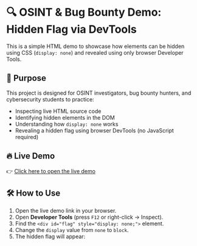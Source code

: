 # 🔍 OSINT & Bug Bounty Demo: Hidden Flag via DevTools

This is a simple HTML demo to showcase how elements can be hidden using CSS (`display: none`) and revealed using only browser Developer Tools.

## 🧠 Purpose

This project is designed for OSINT investigators, bug bounty hunters, and cybersecurity students to practice:

- Inspecting live HTML source code
- Identifying hidden elements in the DOM
- Understanding how `display: none` works
- Revealing a hidden flag using browser DevTools (no JavaScript required)

## 🔥 Live Demo

👉 [Click here to open the live demo](https://ammartiger.github.io/hidden-flag-demo/)

## 🛠 How to Use

1. Open the live demo link in your browser.
2. Open **Developer Tools** (press `F12` or right-click → Inspect).
3. Find the `<div id="flag" style="display: none;">` element.
4. Change the `display` value from `none` to `block`.
5. The hidden flag will appear:  
